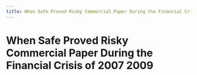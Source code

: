 ```yaml
---
title: When Safe Proved Risky Commercial Paper During the Financial Crisis of 2007 2009
---
```

# When Safe Proved Risky Commercial Paper During the Financial Crisis of 2007 2009
